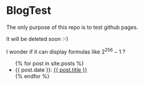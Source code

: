 # BlogTest
The only purpose of this repo is to test github pages.

It will be deleted soon :-)

I wonder if it can display formulas like $2^{256}-1$ ?


<ul>
  {% for post in site.posts %}
    <li>
      {{ post.date }}: <a href="{{ site.baseurl }}{{ post.url }}">{{ post.title }}</a>
    </li>
  {% endfor %}
</ul>
